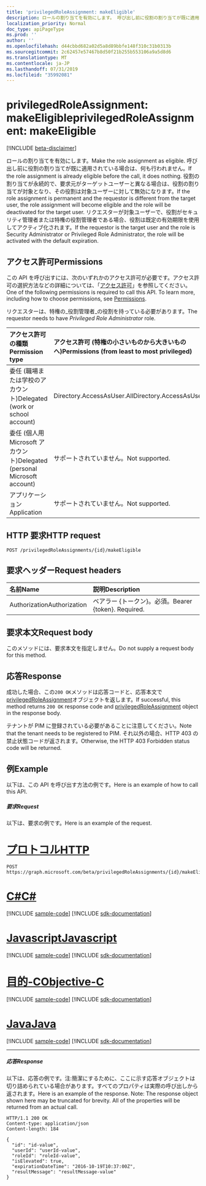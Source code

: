 ```yaml
---
title: 'privilegedRoleAssignment: makeEligible'
description: ロールの割り当てを有効にします。 呼び出し前に役割の割り当てが既に適用されている場合は、何も行われません。 役割の割り当てが永続的で、要求元がターゲットユーザーと異なる場合は、役割の割り当てが対象となり、その役割は対象ユーザーに対して無効になります。 リクエスターが対象ユーザーで、役割がセキュリティ管理者または特権の役割管理者である場合、役割は既定の有効期限を使用してアクティブ化されます。
localization_priority: Normal
doc_type: apiPageType
ms.prod: ''
author: ''
ms.openlocfilehash: d44cbbd682a02d5a8d89bbfe148f310c31b0313b
ms.sourcegitcommit: 2c62457e57467b8d50f21b255b553106a9a5d8d6
ms.translationtype: MT
ms.contentlocale: ja-JP
ms.lasthandoff: 07/31/2019
ms.locfileid: "35992081"
---
```

# <a name="privilegedroleassignment-makeeligible"></a><span data-ttu-id="2e820-106">privilegedRoleAssignment: makeEligible</span><span class="sxs-lookup"><span data-stu-id="2e820-106">privilegedRoleAssignment: makeEligible</span></span>

[!INCLUDE [beta-disclaimer](../../includes/beta-disclaimer.md)]

<span data-ttu-id="2e820-107">ロールの割り当てを有効にします。</span><span class="sxs-lookup"><span data-stu-id="2e820-107">Make the role assignment as eligible.</span></span> <span data-ttu-id="2e820-108">呼び出し前に役割の割り当てが既に適用されている場合は、何も行われません。</span><span class="sxs-lookup"><span data-stu-id="2e820-108">If the role assignment is already eligible before the call, it does nothing.</span></span> <span data-ttu-id="2e820-109">役割の割り当てが永続的で、要求元がターゲットユーザーと異なる場合は、役割の割り当てが対象となり、その役割は対象ユーザーに対して無効になります。</span><span class="sxs-lookup"><span data-stu-id="2e820-109">If the role assignment is permanent and the requestor is different from the target user, the role assignment will become eligible and the role will be deactivated for the target user.</span></span> <span data-ttu-id="2e820-110">リクエスターが対象ユーザーで、役割がセキュリティ管理者または特権の役割管理者である場合、役割は既定の有効期限を使用してアクティブ化されます。</span><span class="sxs-lookup"><span data-stu-id="2e820-110">If the requestor is the target user and the role is Security Administrator or Privileged Role Administrator, the role will be activated with the default expiration.</span></span>

## <a name="permissions"></a><span data-ttu-id="2e820-111">アクセス許可</span><span class="sxs-lookup"><span data-stu-id="2e820-111">Permissions</span></span>
<span data-ttu-id="2e820-p103">この API を呼び出すには、次のいずれかのアクセス許可が必要です。アクセス許可の選択方法などの詳細については、「[アクセス許可](/graph/permissions-reference)」を参照してください。</span><span class="sxs-lookup"><span data-stu-id="2e820-p103">One of the following permissions is required to call this API. To learn more, including how to choose permissions, see [Permissions](/graph/permissions-reference).</span></span>

<span data-ttu-id="2e820-114">リクエスターは、特権の_役割管理者_の役割を持っている必要があります。</span><span class="sxs-lookup"><span data-stu-id="2e820-114">The requestor needs to have _Privileged Role Administrator_ role.</span></span> 

|<span data-ttu-id="2e820-115">アクセス許可の種類</span><span class="sxs-lookup"><span data-stu-id="2e820-115">Permission type</span></span>      | <span data-ttu-id="2e820-116">アクセス許可 (特権の小さいものから大きいものへ)</span><span class="sxs-lookup"><span data-stu-id="2e820-116">Permissions (from least to most privileged)</span></span>              |
|:--------------------|:---------------------------------------------------------|
|<span data-ttu-id="2e820-117">委任 (職場または学校のアカウント)</span><span class="sxs-lookup"><span data-stu-id="2e820-117">Delegated (work or school account)</span></span> | <span data-ttu-id="2e820-118">Directory.AccessAsUser.All</span><span class="sxs-lookup"><span data-stu-id="2e820-118">Directory.AccessAsUser.All</span></span>    |
|<span data-ttu-id="2e820-119">委任 (個人用 Microsoft アカウント)</span><span class="sxs-lookup"><span data-stu-id="2e820-119">Delegated (personal Microsoft account)</span></span> | <span data-ttu-id="2e820-120">サポートされていません。</span><span class="sxs-lookup"><span data-stu-id="2e820-120">Not supported.</span></span>    |
|<span data-ttu-id="2e820-121">アプリケーション</span><span class="sxs-lookup"><span data-stu-id="2e820-121">Application</span></span> | <span data-ttu-id="2e820-122">サポートされていません。</span><span class="sxs-lookup"><span data-stu-id="2e820-122">Not supported.</span></span> |

## <a name="http-request"></a><span data-ttu-id="2e820-123">HTTP 要求</span><span class="sxs-lookup"><span data-stu-id="2e820-123">HTTP request</span></span>
<!-- { "blockType": "ignored" } -->
```http
POST /privilegedRoleAssignments/{id}/makeEligible
```
## <a name="request-headers"></a><span data-ttu-id="2e820-124">要求ヘッダー</span><span class="sxs-lookup"><span data-stu-id="2e820-124">Request headers</span></span>
| <span data-ttu-id="2e820-125">名前</span><span class="sxs-lookup"><span data-stu-id="2e820-125">Name</span></span>       | <span data-ttu-id="2e820-126">説明</span><span class="sxs-lookup"><span data-stu-id="2e820-126">Description</span></span>|
|:---------------|:----------|
| <span data-ttu-id="2e820-127">Authorization</span><span class="sxs-lookup"><span data-stu-id="2e820-127">Authorization</span></span>  | <span data-ttu-id="2e820-p104">ベアラー {トークン}。必須。</span><span class="sxs-lookup"><span data-stu-id="2e820-p104">Bearer {token}. Required.</span></span> |

## <a name="request-body"></a><span data-ttu-id="2e820-130">要求本文</span><span class="sxs-lookup"><span data-stu-id="2e820-130">Request body</span></span>
<span data-ttu-id="2e820-131">このメソッドには、要求本文を指定しません。</span><span class="sxs-lookup"><span data-stu-id="2e820-131">Do not supply a request body for this method.</span></span>

## <a name="response"></a><span data-ttu-id="2e820-132">応答</span><span class="sxs-lookup"><span data-stu-id="2e820-132">Response</span></span>

<span data-ttu-id="2e820-133">成功した場合、この`200 OK`メソッドは応答コードと、応答本文で[privilegedRoleAssignment](../resources/privilegedroleassignment.md)オブジェクトを返します。</span><span class="sxs-lookup"><span data-stu-id="2e820-133">If successful, this method returns `200 OK` response code and [privilegedRoleAssignment](../resources/privilegedroleassignment.md) object in the response body.</span></span>

<span data-ttu-id="2e820-134">テナントが PIM に登録されている必要があることに注意してください。</span><span class="sxs-lookup"><span data-stu-id="2e820-134">Note that the tenant needs to be registered to PIM.</span></span> <span data-ttu-id="2e820-135">それ以外の場合、HTTP 403 の禁止状態コードが返されます。</span><span class="sxs-lookup"><span data-stu-id="2e820-135">Otherwise, the HTTP 403 Forbidden status code will be returned.</span></span>
## <a name="example"></a><span data-ttu-id="2e820-136">例</span><span class="sxs-lookup"><span data-stu-id="2e820-136">Example</span></span>
<span data-ttu-id="2e820-137">以下は、この API を呼び出す方法の例です。</span><span class="sxs-lookup"><span data-stu-id="2e820-137">Here is an example of how to call this API.</span></span>
##### <a name="request"></a><span data-ttu-id="2e820-138">要求</span><span class="sxs-lookup"><span data-stu-id="2e820-138">Request</span></span>
<span data-ttu-id="2e820-139">以下は、要求の例です。</span><span class="sxs-lookup"><span data-stu-id="2e820-139">Here is an example of the request.</span></span>

# <a name="httptabhttp"></a>[<span data-ttu-id="2e820-140">プロトコル</span><span class="sxs-lookup"><span data-stu-id="2e820-140">HTTP</span></span>](#tab/http)
<!-- {
  "blockType": "request",
  "name": "privilegedroleassignment_makeeligible"
}-->
```http
POST https://graph.microsoft.com/beta/privilegedRoleAssignments/{id}/makeEligible
```
# <a name="ctabcsharp"></a>[<span data-ttu-id="2e820-141">C#</span><span class="sxs-lookup"><span data-stu-id="2e820-141">C#</span></span>](#tab/csharp)
[!INCLUDE [sample-code](../includes/snippets/csharp/privilegedroleassignment-makeeligible-csharp-snippets.md)]
[!INCLUDE [sdk-documentation](../includes/snippets/snippets-sdk-documentation-link.md)]

# <a name="javascripttabjavascript"></a>[<span data-ttu-id="2e820-142">Javascript</span><span class="sxs-lookup"><span data-stu-id="2e820-142">Javascript</span></span>](#tab/javascript)
[!INCLUDE [sample-code](../includes/snippets/javascript/privilegedroleassignment-makeeligible-javascript-snippets.md)]
[!INCLUDE [sdk-documentation](../includes/snippets/snippets-sdk-documentation-link.md)]

# <a name="objective-ctabobjc"></a>[<span data-ttu-id="2e820-143">目的-C</span><span class="sxs-lookup"><span data-stu-id="2e820-143">Objective-C</span></span>](#tab/objc)
[!INCLUDE [sample-code](../includes/snippets/objc/privilegedroleassignment-makeeligible-objc-snippets.md)]
[!INCLUDE [sdk-documentation](../includes/snippets/snippets-sdk-documentation-link.md)]

# <a name="javatabjava"></a>[<span data-ttu-id="2e820-144">Java</span><span class="sxs-lookup"><span data-stu-id="2e820-144">Java</span></span>](#tab/java)
[!INCLUDE [sample-code](../includes/snippets/java/privilegedroleassignment-makeeligible-java-snippets.md)]
[!INCLUDE [sdk-documentation](../includes/snippets/snippets-sdk-documentation-link.md)]

---


##### <a name="response"></a><span data-ttu-id="2e820-145">応答</span><span class="sxs-lookup"><span data-stu-id="2e820-145">Response</span></span>
<span data-ttu-id="2e820-p106">以下は、応答の例です。注:簡潔にするために、ここに示す応答オブジェクトは切り詰められている場合があります。すべてのプロパティは実際の呼び出しから返されます。</span><span class="sxs-lookup"><span data-stu-id="2e820-p106">Here is an example of the response. Note: The response object shown here may be truncated for brevity. All of the properties will be returned from an actual call.</span></span>
<!-- {
  "blockType": "response",
  "truncated": true,
  "@odata.type": "microsoft.graph.privilegedRoleAssignment"
} -->
```http
HTTP/1.1 200 OK
Content-type: application/json
Content-length: 184

{
  "id": "id-value",
  "userId": "userId-value",
  "roleId": "roleId-value",
  "isElevated": true,
  "expirationDateTime": "2016-10-19T10:37:00Z",
  "resultMessage": "resultMessage-value"
}
```

<!-- uuid: 8fcb5dbc-d5aa-4681-8e31-b001d5168d79
2015-10-25 14:57:30 UTC -->
<!--
{
  "type": "#page.annotation",
  "description": "privilegedRoleAssignment: makeEligible",
  "keywords": "",
  "section": "documentation",
  "tocPath": "",
  "suppressions": [
  ]
}
-->
